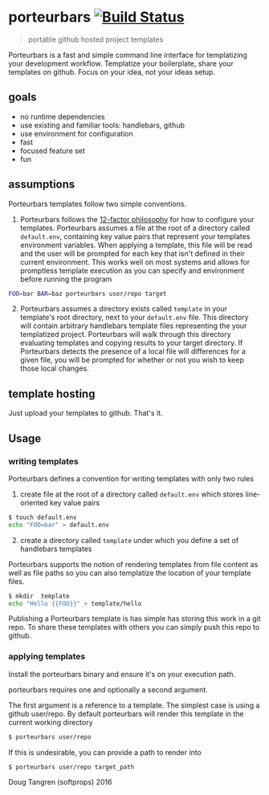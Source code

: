 # porteurbars [![Build Status](https://travis-ci.org/softprops/porteurbars.svg?branch=master)](https://travis-ci.org/softprops/porteurbars)

> portable github hosted project templates

Porteurbars is a fast and simple command line interface for templatizing
your development workflow. Templatize your boilerplate, share your templates
on github. Focus on your idea, not your ideas setup.

## goals

* no runtime dependencies
* use existing and familiar tools: handlebars, github
* use environment for configuration
* fast
* focused feature set
* fun

## assumptions

Porteurbars templates follow two simple conventions.  

1) Porteurbars follows the [12-factor philosophy](http://12factor.net/config) for how to configure your templates.
Porteurbars assumes a file at the root of a directory called `default.env`, containing
key value pairs that represent your templates environment variables. When applying a template,
this file will be read and the user will be prompted for each key that isn't defined in their
current environment. This works well on most systems and allows for promptless template execution
as you can specify and environment before running the program

```bash
FOO=bar BAR=baz porteurbars user/repo target
```

2) Porteurbars assumes a directory exists called `template` in your template's
root directory, next to your `default.env` file. This directory will contain arbitrary
handlebars template files representing the your templatized project. Porteurbars will walk
through this directory evaluating templates and copying results to your target directory.
If Porteurbars detects the presence of a local file will differences for a given file, you will be
prompted for whether or not you wish to keep those local changes.

## template hosting

Just upload your templates to github. That's it.

## Usage

### writing templates

Porteurbars defines a convention for writing templates with only two rules

1) create file at the root of a directory called `default.env` which stores
line-oriented key value pairs

```bash
$ touch default.env
echo "FOO=bar" > default.env
```


2) create a directory called `template` under which you define a set of handlebars templates

Porteurbars supports the notion of rendering templates from file content as well as file paths
so you can also templatize the location of your template files.

```bash
$ mkdir  template
echo "Hello {{FOO}}" > template/hello
```

Publishing a Porteurbars template is has simple has storing this work in a git repo.
To share these templates with others you can simply push this repo to github.

### applying templates

Install the porteurbars binary and ensure it's on your execution path.


porteurbars requires one and optionally a second argument.

The first argument is a reference to a template. The simplest case is using a
github user/repo. By default porteurbars will render this template in the current
working directory


```bash
$ porteurbars user/repo
```

If this is undesirable, you can provide a path to render into

```bash
$ porteurbars user/repo target_path
```

Doug Tangren (softprops) 2016

